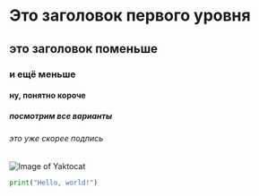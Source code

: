 # Это заголовок первого уровня
## это заголовок поменьше
### и ещё меньше
#### ну, понятно короче
##### посмотрим все варианты
###### это уже скорее подпись
![Image of Yaktocat](https://octodex.github.com/images/yaktocat.png)
``` python
print("Hello, world!")
```
